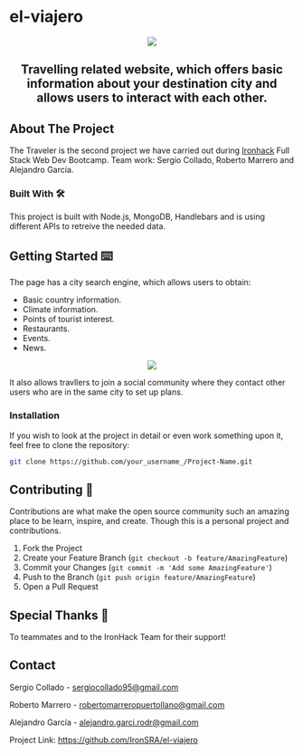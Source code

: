 # el-viajero
<p align="center"><img src="https://i.ibb.co/b3VQfZd/Screenshot-2020-03-16-at-13-48-28.png" /></a></p>

<h2 align="center">
Travelling related website, which offers basic information about your destination city and allows users to interact with each other.
</h2>

## About The Project

The Traveler is the second project we have carried out during [Ironhack](https://www.ironhack.com/) Full Stack Web Dev Bootcamp. Team work: Sergio Collado, Roberto Marrero and Alejandro García.

### Built With 🛠

This project is built with Node.js, MongoDB, Handlebars and is using different APIs to retreive the needed data.

## Getting Started ⌨️

The page has a city search engine, which allows users to obtain:

- Basic country information.
- Climate information.
- Points of tourist interest.
- Restaurants.
- Events.
- News.


<p align="center"><img src="https://i.ibb.co/26kDYMr/Screenshot-2020-03-16-at-13-50-00.png" /></a></p>

It also allows travllers to join a social community where they contact other users who are in the same city to set up plans.

### Installation

If you wish to look at the project in detail or even work something upon it, feel free to clone the repository:

```sh
git clone https://github.com/your_username_/Project-Name.git
```

## Contributing 💬

Contributions are what make the open source community such an amazing place to be learn, inspire, and create. Though this is a personal project and contributions.

1. Fork the Project
2. Create your Feature Branch (`git checkout -b feature/AmazingFeature`)
3. Commit your Changes (`git commit -m 'Add some AmazingFeature'`)
4. Push to the Branch (`git push origin feature/AmazingFeature`)
5. Open a Pull Request

## Special Thanks 💖

To teammates and to the IronHack Team for their support!

## Contact

Sergio Collado - [sergiocollado95@gmail.com](sergiocollado95@gmail.com)

Roberto Marrero - [robertomarreropuertollano@gmail.com](robertomarreropuertollano@gmail.com)

Alejandro García - [alejandro.garci.rodr@gmail.com](alejandro.garci.rodr@gmail.com)

Project Link: https://github.com/IronSRA/el-viajero
